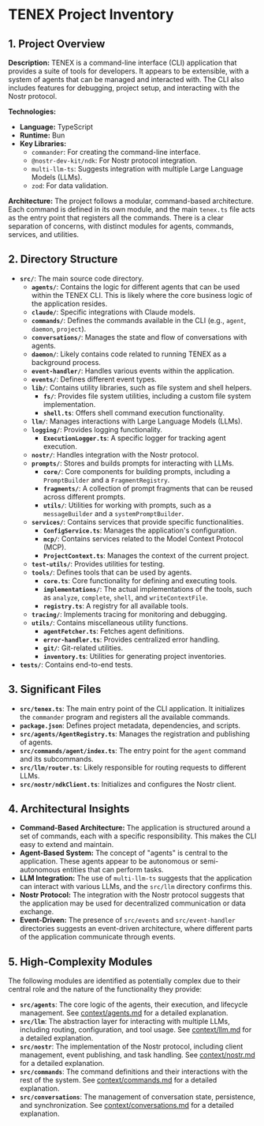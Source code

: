 # TENEX Project Inventory

## 1. Project Overview

**Description:** TENEX is a command-line interface (CLI) application that provides a suite of tools for developers. It appears to be extensible, with a system of agents that can be managed and interacted with. The CLI also includes features for debugging, project setup, and interacting with the Nostr protocol.

**Technologies:**
- **Language:** TypeScript
- **Runtime:** Bun
- **Key Libraries:**
    - `commander`: For creating the command-line interface.
    - `@nostr-dev-kit/ndk`: For Nostr protocol integration.
    - `multi-llm-ts`: Suggests integration with multiple Large Language Models (LLMs).
    - `zod`: For data validation.

**Architecture:** The project follows a modular, command-based architecture. Each command is defined in its own module, and the main `tenex.ts` file acts as the entry point that registers all the commands. There is a clear separation of concerns, with distinct modules for agents, commands, services, and utilities.

## 2. Directory Structure

- **`src/`**: The main source code directory.
    - **`agents/`**: Contains the logic for different agents that can be used within the TENEX CLI. This is likely where the core business logic of the application resides.
    - **`claude/`**: Specific integrations with Claude models.
    - **`commands/`**: Defines the commands available in the CLI (e.g., `agent`, `daemon`, `project`).
    - **`conversations/`**: Manages the state and flow of conversations with agents.
    - **`daemon/`**: Likely contains code related to running TENEX as a background process.
    - **`event-handler/`**: Handles various events within the application.
    - **`events/`**: Defines different event types.
    - **`lib/`**: Contains utility libraries, such as file system and shell helpers.
        - **`fs/`**: Provides file system utilities, including a custom file system implementation.
        - **`shell.ts`**: Offers shell command execution functionality.
    - **`llm/`**: Manages interactions with Large Language Models (LLMs).
    - **`logging/`**: Provides logging functionality.
        - **`ExecutionLogger.ts`**: A specific logger for tracking agent execution.
    - **`nostr/`**: Handles integration with the Nostr protocol.
    - **`prompts/`**: Stores and builds prompts for interacting with LLMs.
        - **`core/`**: Core components for building prompts, including a `PromptBuilder` and a `FragmentRegistry`.
        - **`fragments/`**: A collection of prompt fragments that can be reused across different prompts.
        - **`utils/`**: Utilities for working with prompts, such as a `messageBuilder` and a `systemPromptBuilder`.
    - **`services/`**: Contains services that provide specific functionalities.
        - **`ConfigService.ts`**: Manages the application's configuration.
        - **`mcp/`**: Contains services related to the Model Context Protocol (MCP).
        - **`ProjectContext.ts`**: Manages the context of the current project.
    - **`test-utils/`**: Provides utilities for testing.
    - **`tools/`**: Defines tools that can be used by agents.
        - **`core.ts`**: Core functionality for defining and executing tools.
        - **`implementations/`**: The actual implementations of the tools, such as `analyze`, `complete`, `shell`, and `writeContextFile`.
        - **`registry.ts`**: A registry for all available tools.
    - **`tracing/`**: Implements tracing for monitoring and debugging.
    - **`utils/`**: Contains miscellaneous utility functions.
        - **`agentFetcher.ts`**: Fetches agent definitions.
        - **`error-handler.ts`**: Provides centralized error handling.
        - **`git/`**: Git-related utilities.
        - **`inventory.ts`**: Utilities for generating project inventories.
- **`tests/`**: Contains end-to-end tests.

## 3. Significant Files

- **`src/tenex.ts`**: The main entry point of the CLI application. It initializes the `commander` program and registers all the available commands.
- **`package.json`**: Defines project metadata, dependencies, and scripts.
- **`src/agents/AgentRegistry.ts`**: Manages the registration and publishing of agents.
- **`src/commands/agent/index.ts`**: The entry point for the `agent` command and its subcommands.
- **`src/llm/router.ts`**: Likely responsible for routing requests to different LLMs.
- **`src/nostr/ndkClient.ts`**: Initializes and configures the Nostr client.

## 4. Architectural Insights

- **Command-Based Architecture:** The application is structured around a set of commands, each with a specific responsibility. This makes the CLI easy to extend and maintain.
- **Agent-Based System:** The concept of "agents" is central to the application. These agents appear to be autonomous or semi-autonomous entities that can perform tasks.
- **LLM Integration:** The use of `multi-llm-ts` suggests that the application can interact with various LLMs, and the `src/llm` directory confirms this.
- **Nostr Protocol:** The integration with the Nostr protocol suggests that the application may be used for decentralized communication or data exchange.
- **Event-Driven:** The presence of `src/events` and `src/event-handler` directories suggests an event-driven architecture, where different parts of the application communicate through events.

## 5. High-Complexity Modules

The following modules are identified as potentially complex due to their central role and the nature of the functionality they provide:

- **`src/agents`**: The core logic of the agents, their execution, and lifecycle management. See [context/agents.md](context/agents.md) for a detailed explanation.
- **`src/llm`**: The abstraction layer for interacting with multiple LLMs, including routing, configuration, and tool usage. See [context/llm.md](context/llm.md) for a detailed explanation.
- **`src/nostr`**: The implementation of the Nostr protocol, including client management, event publishing, and task handling. See [context/nostr.md](context/nostr.md) for a detailed explanation.
- **`src/commands`**: The command definitions and their interactions with the rest of the system. See [context/commands.md](context/commands.md) for a detailed explanation.
- **`src/conversations`**: The management of conversation state, persistence, and synchronization. See [context/conversations.md](context/conversations.md) for a detailed explanation.


